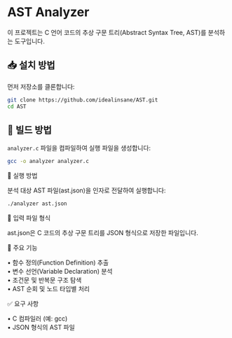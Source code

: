 # AST Analyzer

이 프로젝트는 C 언어 코드의 추상 구문 트리(Abstract Syntax Tree, AST)를 분석하는 도구입니다.

## 📥 설치 방법

먼저 저장소를 클론합니다:

```bash
git clone https://github.com/idealinsane/AST.git
cd AST
```

## 🔧 빌드 방법

`analyzer.c` 파일을 컴파일하여 실행 파일을 생성합니다:

```bash
gcc -o analyzer analyzer.c
```

🚀 실행 방법

분석 대상 AST 파일(ast.json)을 인자로 전달하여 실행합니다:

```bash
./analyzer ast.json
```

📂 입력 파일 형식

ast.json은 C 코드의 추상 구문 트리를 JSON 형식으로 저장한 파일입니다.

🧠 주요 기능

• 함수 정의(Function Definition) 추출  
• 변수 선언(Variable Declaration) 분석  
• 조건문 및 반복문 구조 탐색  
• AST 순회 및 노드 타입별 처리

✅ 요구 사항

• C 컴파일러 (예: gcc)  
• JSON 형식의 AST 파일
